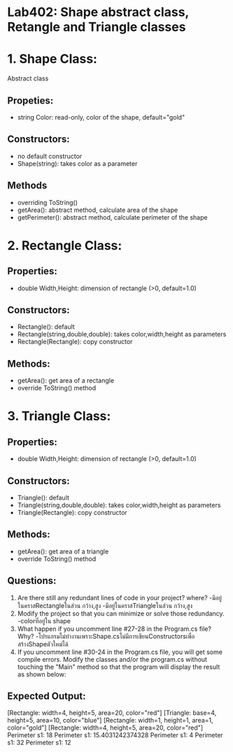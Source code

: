 ﻿# Lab402: Shape abstract class, Retangle and Triangle classes

# 1. Shape Class:
Abstract class

## Propeties:
- string Color: read-only, color of the shape, default="gold"

## Constructors:
- no default constructor
- Shape(string): takes color as a parameter

## Methods
- overriding ToString()
- getArea(): abstract method, calculate area of the shape
- getPerimeter(): abstract method, calculate perimeter of the shape

# 2. Rectangle Class:

## Properties:
- double Width,Height: dimension of rectangle (>0, default=1.0)

## Constructors:
- Rectangle(): default
- Rectangle(string,double,double): takes color,width,height as parameters
- Rectangle(Rectangle): copy constructor

## Methods:
- getArea(): get area of a rectangle
- override ToString() method

# 3. Triangle Class:

## Properties:
- double Width,Height: dimension of rectangle (>0, default=1.0)

## Constructors:
- Triangle(): default
- Triangle(string,double,double): takes color,width,height as parameters
- Triangle(Rectangle): copy constructor

## Methods:
- getArea(): get area of a triangle
- override ToString() method

## Questions:

1. Are there still any redundant lines of code in your project? where?
-มีอยู่ในคราสRectangleในส่วน กว้าง,สูง
-มีอยู่ในคราสTriangleในส่วน กว้าง,สูง
2. Modify the project so that you can minimize or solve those redundancy.
-colorที่อยู่ใน shape
3. What happen if you uncomment line #27-28 in the Program.cs file? Why?
-โปรแกรมไม่ทำงานเพราะShape.csไม่มีการเขียนConstructorsเพื่อสร้างShapeตัวใหม่ได้
4. If you uncomment line #30-24 in the Program.cs file, you will get some compile errors.
   Modify the classes and/or the program.cs without touching the "Main" method so that 
   the program will display the result as shown below:

## Expected Output:

[Rectangle: width=4, height=5, area=20, color="red"]
[Triangle: base=4, height=5, area=10, color="blue"]
[Rectangle: width=1, height=1, area=1, color="gold"]
[Rectangle: width=4, height=5, area=20, color="red"]
Perimeter s1: 18
Perimeter s1: 15.4031242374328
Perimeter s1: 4
Perimeter s1: 32
Perimeter s1: 12

